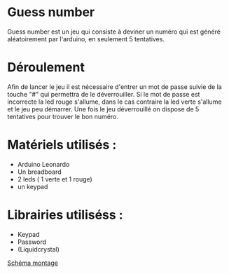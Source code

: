 # Guess number

Guess number est un jeu qui consiste à deviner un numéro qui est généré aléatoirement par l'arduino, en seulement 5 tentatives.

# Déroulement

Afin de lancer le jeu il est nécessaire d'entrer un mot de passe suivie de la touche "#" qui permettra de le déverrouiller. Si le mot de passe est incorrecte la led rouge s'allume, dans le cas contraire la led verte s'allume et le jeu peu démarrer.
Une fois le jeu déverrouillé on dispose de 5 tentatives pour trouver le bon numéro.


# Matériels utilisés : 

- Arduino Leonardo
- Un breadboard
- 2 leds ( 1 verte et 1 rouge)
- un keypad

# Librairies utiliséss : 

- Keypad
- Password
- (Liquidcrystal)


[Schéma montage](https://drive.google.com/file/d/1wkaAeJRf4Vp_gqNZRU2xz2VdkO0QQAGG/view?usp=sharing)
